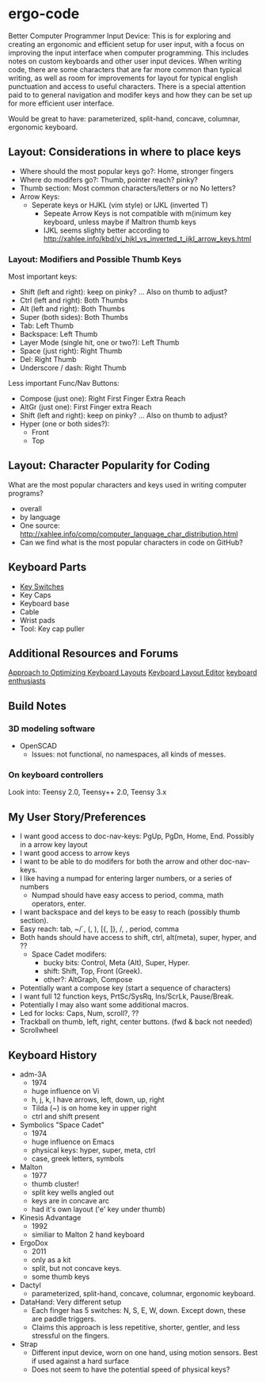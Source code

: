 # ergo-code

Better Computer Programmer Input Device:
This is for exploring and creating an ergonomic and efficient setup for user input, with a focus on improving the input interface when computer programming. This includes notes on custom keyboards and other user input devices. When writing code, there are some characters that are far more common than typical writing, as well as room for improvements for layout for typical english punctuation and access to useful characters. There is a special attention paid to to general navigation and modifer keys and how they can be set up for more efficient user interface.

Would be great to have:
parameterized, split-hand, concave, columnar, ergonomic keyboard.

## Layout: Considerations in where to place keys

- Where should the most popular keys go?: Home, stronger fingers
- Where do modifers go?: Thumb, pointer reach? pinky?
- Thumb section: Most common characters/letters or no No letters?
- Arrow Keys:
  - Seperate keys or HJKL (vim style) or IJKL (inverted T)
    - Sepeate Arrow Keys is not compatible with m(inimum key keyboard, unless maybe if Maltron thumb keys
    - IJKL seems slighty better according to http://xahlee.info/kbd/vi_hjkl_vs_inverted_t_ijkl_arrow_keys.html

### Layout: Modifiers and Possible Thumb Keys

Most important keys:

- Shift (left and right): keep on pinky? ... Also on thumb to adjust?
- Ctrl (left and right): Both Thumbs
- Alt (left and right): Both Thumbs
- Super (both sides): Both Thumbs
- Tab: Left Thumb
- Backspace: Left Thumb
- Layer Mode (single hit, one or two?): Left Thumb
- Space (just right): Right Thumb
- Del: Right Thumb
- Underscore / dash: Right Thumb

Less important Func/Nav Buttons:

- Compose (just one): Right First Finger Extra Reach
- AltGr (just one): First Finger extra Reach
- Shift (left and right): keep on pinky? ... Also on thumb to adjust?
- Hyper (one or both sides?):
  - Front
  - Top

## Layout: Character Popularity for Coding

What are the most popular characters and keys used in writing computer programs?

- overall
- by language
- One source: http://xahlee.info/comp/computer_language_char_distribution.html
- Can we find what is the most popular characters in code on GitHub?

## Keyboard Parts

- [Key Switches](/key-switches.md)
- Key Caps
- Keyboard base
- Cable
- Wrist pads
- Tool: Key cap puller

## Additional Resources and Forums

[Approach to Optimizing Keyboard Layouts](https://www.allthingsergo.com/case-study-one-approach-optimizing-ergonomic-keyboard-layouts/)
[Keyboard Layout Editor](http://www.keyboard-layout-editor.com/)
[keyboard enthusiasts](http://geekhack.org)

## Build Notes

### 3D modeling software

- OpenSCAD
  - Issues: not functional, no namespaces, all kinds of messes.

### On keyboard controllers

Look into: Teensy 2.0, Teensy++ 2.0, Teensy 3.x

## My User Story/Preferences

- I want good access to doc-nav-keys: PgUp, PgDn, Home, End. Possibly in a arrow key layout
- I want good access to arrow keys
- I want to be able to do modifers for both the arrow and other doc-nav-keys.
- I like having a numpad for entering larger numbers, or a series of numbers
  - Numpad should have easy access to period, comma, math operators, enter.
- I want backspace and del keys to be easy to reach (possibly thumb section).
- Easy reach: tab, ~/`, (, ), [{, ]}, /, \, period, comma
- Both hands should have access to shift, ctrl, alt(meta), super, hyper, and ??
  - Space Cadet modifers:
    - bucky bits: Control, Meta (Alt), Super, Hyper.
    - shift: Shift, Top, Front (Greek).
    - other?: AltGraph, Compose
- Potentially want a compose key (start a sequence of characters)
- I want full 12 function keys, PrtSc/SysRq, Ins/ScrLk, Pause/Break.
- Potentially I may also want some additional macros.
- Led for locks: Caps, Num, scroll?, ??
- Trackball on thumb, left, right, center buttons. (fwd & back not needed)
- Scrollwheel

## Keyboard History

- adm-3A
  - 1974
  - huge influence on Vi
  - h, j, k, l have arrows, left, down, up, right
  - Tilda (~) is on home key in upper right
  - ctrl and shift present
- Symbolics "Space Cadet"
  - 1974
  - huge influence on Emacs
  - physical keys: hyper, super, meta, ctrl
  - case, greek letters, symbols
- Malton
  - 1977
  - thumb cluster!
  - split key wells angled out
  - keys are in concave arc
  - had it's own layout ('e' key under thumb)
- Kinesis Advantage
  - 1992
  - similiar to Malton 2 hand keyboard
- ErgoDox
  - 2011
  - only as a kit
  - split, but not concave keys.
  - some thumb keys
- Dactyl
  - parameterized, split-hand, concave, columnar, ergonomic keyboard.
- DataHand: Very different setup
  - Each finger has 5 switches: N, S, E, W, down. Except down, these are paddle triggers.
  - Claims this approach is less repetitive, shorter, gentler, and less stressful on the fingers.
- Strap
  - Different input device, worn on one hand, using motion sensors. Best if used against a hard surface
  - Does not seem to have the potential speed of physical keys?
